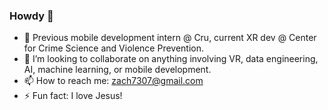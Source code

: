 ### Howdy 👋

- 🔭 Previous mobile development intern @ Cru, current XR dev @ Center for Crime Science and Violence Prevention.
- 👯 I’m looking to collaborate on anything involving VR, data engineering, AI, machine learning, or mobile development.
- 📫 How to reach me: zach7307@gmail.com
- ⚡ Fun fact: I love Jesus!


